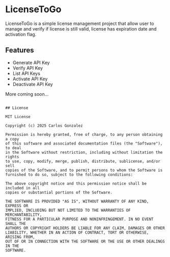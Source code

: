 # LicenseToGo

LicenseToGo is a simple license management project that allow user to manage and verify if license is still valid, license has expiration date and activation flag.

## Features

- Generate API Key
- Verify API Key
- List API Keys
- Activate API Key
- Deactivate API Key

More coming soon...

```

## License

MIT License

Copyright (c) 2025 Carlos Gonzalez

Permission is hereby granted, free of charge, to any person obtaining a copy
of this software and associated documentation files (the "Software"), to deal
in the Software without restriction, including without limitation the rights
to use, copy, modify, merge, publish, distribute, sublicense, and/or sell
copies of the Software, and to permit persons to whom the Software is
furnished to do so, subject to the following conditions:

The above copyright notice and this permission notice shall be included in all
copies or substantial portions of the Software.

THE SOFTWARE IS PROVIDED "AS IS", WITHOUT WARRANTY OF ANY KIND, EXPRESS OR
IMPLIED, INCLUDING BUT NOT LIMITED TO THE WARRANTIES OF MERCHANTABILITY,
FITNESS FOR A PARTICULAR PURPOSE AND NONINFRINGEMENT. IN NO EVENT SHALL THE
AUTHORS OR COPYRIGHT HOLDERS BE LIABLE FOR ANY CLAIM, DAMAGES OR OTHER
LIABILITY, WHETHER IN AN ACTION OF CONTRACT, TORT OR OTHERWISE, ARISING FROM,
OUT OF OR IN CONNECTION WITH THE SOFTWARE OR THE USE OR OTHER DEALINGS IN THE
SOFTWARE.
```
